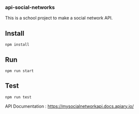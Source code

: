 ### api-social-networks

This is a school project to make a social network API.

## Install
```
npm install

```
## Run

```
npm run start

```

## Test

```
npm run test

```

API Documentation :
https://mysocialnetworkapi.docs.apiary.io/